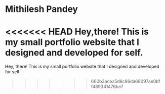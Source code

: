 # Mithilesh Pandey
<<<<<<< HEAD
Hey,there! This is my small portfolio website that I designed and developed for self.
=======
Hey, there! This is my small portfolio website that I designed and developed for self.
>>>>>>> 660b3acea5d8c86da68097ae0bff489341476be7
